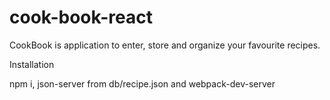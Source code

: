# cook-book-react
CookBook is application to enter, store and organize your favourite recipes.


Installation

npm i, json-server from db/recipe.json and webpack-dev-server
